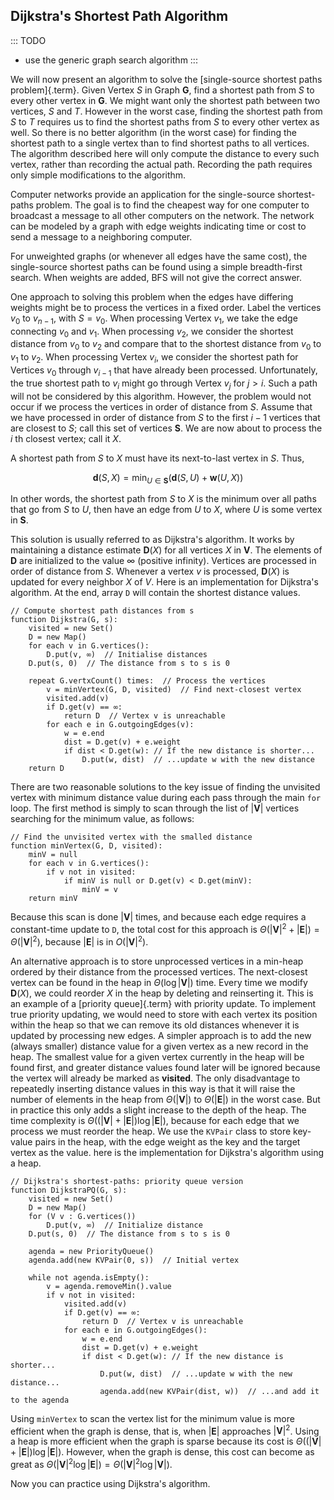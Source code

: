 
## Dijkstra's Shortest Path Algorithm

::: TODO
- use the generic graph search algorithm
:::

We will now present an algorithm to solve the
[single-source shortest paths problem]{.term}.
Given Vertex $S$ in Graph $\mathbf{G}$, find a shortest path from $S$ to
every other vertex in $\mathbf{G}$. We might want only the shortest path
between two vertices, $S$ and $T$. However in the worst case, finding
the shortest path from $S$ to $T$ requires us to find the shortest paths
from $S$ to every other vertex as well. So there is no better algorithm
(in the worst case) for finding the shortest path to a single vertex
than to find shortest paths to all vertices. The algorithm described
here will only compute the distance to every such vertex, rather than
recording the actual path. Recording the path requires only simple
modifications to the algorithm.

Computer networks provide an application for the single-source
shortest-paths problem. The goal is to find the cheapest way for one
computer to broadcast a message to all other computers on the network.
The network can be modeled by a graph with edge weights indicating time
or cost to send a message to a neighboring computer.

For unweighted graphs (or whenever all edges have the same cost), the
single-source shortest paths can be found using a simple breadth-first
search. When weights are added, BFS will not give the correct answer.

One approach to solving this problem when the edges have differing
weights might be to process the vertices in a fixed order. Label the
vertices $v_0$ to $v_{n-1}$, with $S = v_0$. When processing Vertex
$v_1$, we take the edge connecting $v_0$ and $v_1$. When processing
$v_2$, we consider the shortest distance from $v_0$ to $v_2$ and compare
that to the shortest distance from $v_0$ to $v_1$ to $v_2$. When
processing Vertex $v_i$, we consider the shortest path for Vertices
$v_0$ through $v_{i-1}$ that have already been processed. Unfortunately,
the true shortest path to $v_i$ might go through Vertex $v_j$ for
$j > i$. Such a path will not be considered by this algorithm. However,
the problem would not occur if we process the vertices in order of
distance from $S$. Assume that we have processed in order of distance
from $S$ to the first $i-1$ vertices that are closest to $S$; call this
set of vertices $\mathbf{S}$. We are now about to process the $i$ th
closest vertex; call it $X$.

A shortest path from $S$ to $X$ must have its next-to-last vertex in
$S$. Thus,

$$
\mathbf{d}(S, X) = \min_{U \in \mathbf{S}}(\mathbf{d}(S, U) + \mathbf{w}(U, X))
$$

In other words, the shortest path from $S$ to $X$ is the minimum over
all paths that go from $S$ to $U$, then have an edge from $U$ to $X$,
where $U$ is some vertex in $\mathbf{S}$.

This solution is usually referred to as Dijkstra's algorithm. It works
by maintaining a distance estimate $\mathbf{D}(X)$ for all vertices $X$
in $\mathbf{V}$. The elements of $\mathbf{D}$ are initialized to the
value $\infty$ (positive infinity). Vertices are processed in order of distance from $S$.
Whenever a vertex $v$ is processed, $\mathbf{D}(X)$ is updated for every
neighbor $X$ of $V$. Here is an implementation for Dijkstra's
algorithm. At the end, array `D` will contain the shortest distance values.

    // Compute shortest path distances from s
    function Dijkstra(G, s):
        visited = new Set()
        D = new Map()
        for each v in G.vertices():
            D.put(v, ∞)  // Initialise distances
        D.put(s, 0)  // The distance from s to s is 0

        repeat G.vertxCount() times:  // Process the vertices
            v = minVertex(G, D, visited)  // Find next-closest vertex
            visited.add(v)
            if D.get(v) == ∞:
                return D  // Vertex v is unreachable
            for each e in G.outgoingEdges(v):
                w = e.end
                dist = D.get(v) + e.weight
                if dist < D.get(w): // If the new distance is shorter...
                    D.put(w, dist)  // ...update w with the new distance
        return D


<inlineav id="DijkstraCON" src="Graph/DijkstraCON.js" name="Dijkstra Slideshow" links="Graph/DijkstraCON.css"/>

There are two reasonable solutions to the key issue of finding the
unvisited vertex with minimum distance value during each pass through
the main `for` loop. The first method is simply to scan through the list
of $|\mathbf{V}|$ vertices searching for the minimum value, as follows:

    // Find the unvisited vertex with the smalled distance
    function minVertex(G, D, visited):
        minV = null
        for each v in G.vertices():
            if v not in visited:
                if minV is null or D.get(v) < D.get(minV):
                    minV = v
        return minV


Because this scan is done $|\mathbf{V}|$ times, and because each edge
requires a constant-time update to `D`, the total cost for this approach
is $\Theta(|\mathbf{V}|^2 + |\mathbf{E}|) =
\Theta(|\mathbf{V}|^2)$, because $|\mathbf{E}|$ is in
$O(|\mathbf{V}|^2)$.

An alternative approach is to store unprocessed vertices in a min-heap
ordered by their distance from the processed vertices. The next-closest
vertex can be found in the heap in $\Theta(\log |\mathbf{V}|)$ time.
Every time we modify $\mathbf{D}(X)$, we could reorder $X$ in the heap
by deleting and reinserting it. This is an example of a
[priority queue]{.term}
with priority update. To implement true priority updating, we would need
to store with each vertex its position within the heap so that we can
remove its old distances whenever it is updated by processing new edges.
A simpler approach is to add the new (always smaller) distance value for
a given vertex as a new record in the heap. The smallest value for a
given vertex currently in the heap will be found first, and greater
distance values found later will be ignored because the vertex will
already be marked as **visited**. The only disadvantage to repeatedly
inserting distance values in this way is that it will raise the number
of elements in the heap from $\Theta(|\mathbf{V}|)$ to
$\Theta(|\mathbf{E}|)$ in the worst case. But in practice this only adds
a slight increase to the depth of the heap. The time complexity is
$\Theta((|\mathbf{V}| + |\mathbf{E}|) \log |\mathbf{E}|)$, because for
each edge that we process we must reorder the heap. We use the `KVPair`
class to store key-value pairs in the heap, with the edge weight as the
key and the target vertex as the value. here is the implementation for
Dijkstra's algorithm using a heap.

    // Dijkstra's shortest-paths: priority queue version
    function DijkstraPQ(G, s):
        visited = new Set()
        D = new Map()
        for (V v : G.vertices())
            D.put(v, ∞)  // Initialize distance
        D.put(s, 0)  // The distance from s to s is 0

        agenda = new PriorityQueue()
        agenda.add(new KVPair(0, s))  // Initial vertex

        while not agenda.isEmpty():
            v = agenda.removeMin().value
            if v not in visited:
                visited.add(v)
                if D.get(v) == ∞:
                    return D  // Vertex v is unreachable
                for each e in G.outgoingEdges():
                    w = e.end
                    dist = D.get(v) + e.weight
                    if dist < D.get(w): // If the new distance is shorter...
                        D.put(w, dist)  // ...update w with the new distance...
                        agenda.add(new KVPair(dist, w))  // ...and add it to the agenda


Using `minVertex` to scan the vertex list for the minimum value is more
efficient when the graph is dense, that is, when $|\mathbf{E}|$
approaches $|\mathbf{V}|^2$. Using a heap is more efficient when the
graph is sparse because its cost is
$\Theta((|\mathbf{V}| + |\mathbf{E}|) \log |\mathbf{E}|)$. However, when
the graph is dense, this cost can become as great as
$\Theta(|\mathbf{V}|^2 \log |\mathbf{E}|) = \Theta(|\mathbf{V}|^2 \log |\mathbf{V}|)$.

Now you can practice using Dijkstra's algorithm.

<avembed id="DijkstraPE" src="Graph/DijkstraPE.html" type="pe" name="Dijkstra's Algorithm Proficiency Exercise"/>

